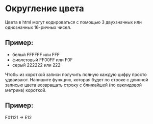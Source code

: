 # Округление цвета

Цвета в html могут кодироваться с помощью 3 двухзначных или однозначных 16-ричных чисел.

## Пример:
* белый FFFFFF или FFF
* фиолетовый FF00FF или F0F
* серый 222222 или 222

Чтобы из короткой записи получить полную каждую цифру просто удваивают.
Напишите функцию, которая будет по строке с длинной записью цвета возвращать строку с ближайшей (по евклидовой метрике) короткой.

## Пример:
F01121 -> E12
